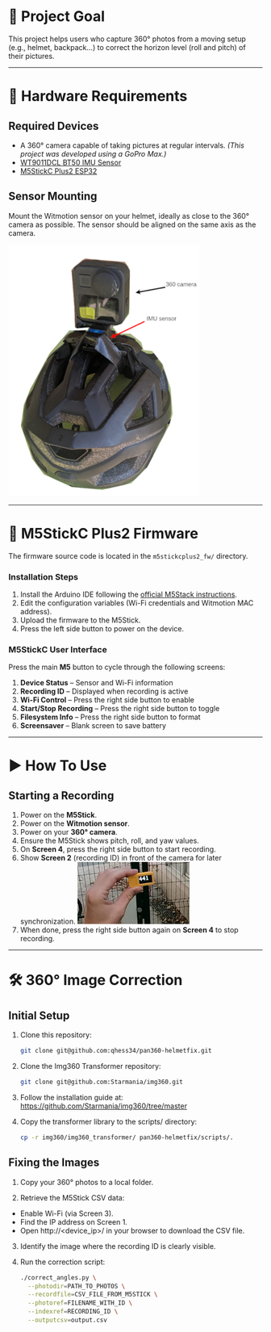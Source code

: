 # 🎯 Project Goal

This project helps users who capture 360° photos from a moving setup (e.g., helmet, backpack...) to correct the horizon level (roll and pitch) of their pictures.

---

# 🔧 Hardware Requirements

## Required Devices

- A 360° camera capable of taking pictures at regular intervals. *(This project was developed using a GoPro Max.)*
- [WT9011DCL BT50 IMU Sensor](https://witmotion-sensor.com/products/wt9011dcl-bluetooth5-0-compact-size-accelerometer-inclinometer-sensor)
- [M5StickC Plus2 ESP32](https://shop.m5stack.com/products/m5stickc-plus2-esp32-mini-iot-development-kit)

## Sensor Mounting

Mount the Witmotion sensor on your helmet, ideally as close to the 360° camera as possible. The sensor should be aligned on the same axis as the camera.

![Mounting Example on helmet](/doc/mounting.png "Mounting on helmet")

---

# 🔌 M5StickC Plus2 Firmware

The firmware source code is located in the `m5stickcplus2_fw/` directory.

### Installation Steps

1. Install the Arduino IDE following the [official M5Stack instructions](https://docs.m5stack.com/en/arduino/m5stickc_plus2/program).
2. Edit the configuration variables (Wi-Fi credentials and Witmotion MAC address).
3. Upload the firmware to the M5Stick.
4. Press the left side button to power on the device.

### M5StickC User Interface

Press the main **M5** button to cycle through the following screens:

1. **Device Status** – Sensor and Wi-Fi information
2. **Recording ID** – Displayed when recording is active
3. **Wi-Fi Control** – Press the right side button to enable
4. **Start/Stop Recording** – Press the right side button to toggle
5. **Filesystem Info** – Press the right side button to format
6. **Screensaver** – Blank screen to save battery

---

# ▶️ How To Use

## Starting a Recording

1. Power on the **M5Stick**.
2. Power on the **Witmotion sensor**.
3. Power on your **360° camera**.
4. Ensure the M5Stick shows pitch, roll, and yaw values.
5. On **Screen 4**, press the right side button to start recording.
6. Show **Screen 2** (recording ID) in front of the camera for later synchronization.
![record id](/doc/record_id.png "Record ID")
7. When done, press the right side button again on **Screen 4** to stop recording.

---

# 🛠️ 360° Image Correction

## Initial Setup

1. Clone this repository:
   ```bash
   git clone git@github.com:qhess34/pan360-helmetfix.git

2. Clone the Img360 Transformer repository:
   ```bash
   git clone git@github.com:Starmania/img360.git

3. Follow the installation guide at: https://github.com/Starmania/img360/tree/master

4. Copy the transformer library to the scripts/ directory:
   ```bash
   cp -r img360/img360_transformer/ pan360-helmetfix/scripts/.

## Fixing the Images

1. Copy your 360° photos to a local folder.

2. Retrieve the M5Stick CSV data:
*  Enable Wi-Fi (via Screen 3).
* Find the IP address on Screen 1.
*  Open http://<device_ip>/ in your browser to download the CSV file.

3. Identify the image where the recording ID is clearly visible.

4. Run the correction script:
   ```bash
   ./correct_angles.py \
     --photodir=PATH_TO_PHOTOS \
     --recordfile=CSV_FILE_FROM_M5STICK \
     --photoref=FILENAME_WITH_ID \
     --indexref=RECORDING_ID \
     --outputcsv=output.csv
   
